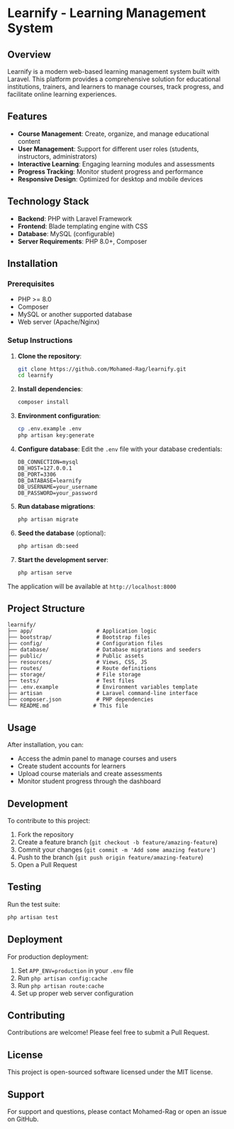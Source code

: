 # Learnify - Learning Management System

## Overview
Learnify is a modern web-based learning management system built with Laravel. This platform provides a comprehensive solution for educational institutions, trainers, and learners to manage courses, track progress, and facilitate online learning experiences.

## Features
- **Course Management**: Create, organize, and manage educational content
- **User Management**: Support for different user roles (students, instructors, administrators)
- **Interactive Learning**: Engaging learning modules and assessments
- **Progress Tracking**: Monitor student progress and performance
- **Responsive Design**: Optimized for desktop and mobile devices

## Technology Stack
- **Backend**: PHP with Laravel Framework
- **Frontend**: Blade templating engine with CSS
- **Database**: MySQL (configurable)
- **Server Requirements**: PHP 8.0+, Composer

## Installation

### Prerequisites
- PHP >= 8.0
- Composer
- MySQL or another supported database
- Web server (Apache/Nginx)

### Setup Instructions

1. **Clone the repository**:
   ```bash
   git clone https://github.com/Mohamed-Rag/learnify.git
   cd learnify
   ```

2. **Install dependencies**:
   ```bash
   composer install
   ```

3. **Environment configuration**:
   ```bash
   cp .env.example .env
   php artisan key:generate
   ```

4. **Configure database**:
   Edit the `.env` file with your database credentials:
   ```
   DB_CONNECTION=mysql
   DB_HOST=127.0.0.1
   DB_PORT=3306
   DB_DATABASE=learnify
   DB_USERNAME=your_username
   DB_PASSWORD=your_password
   ```

5. **Run database migrations**:
   ```bash
   php artisan migrate
   ```

6. **Seed the database** (optional):
   ```bash
   php artisan db:seed
   ```

7. **Start the development server**:
   ```bash
   php artisan serve
   ```

The application will be available at `http://localhost:8000`

## Project Structure
```
learnify/
├── app/                    # Application logic
├── bootstrap/              # Bootstrap files
├── config/                 # Configuration files
├── database/               # Database migrations and seeders
├── public/                 # Public assets
├── resources/              # Views, CSS, JS
├── routes/                 # Route definitions
├── storage/                # File storage
├── tests/                  # Test files
├── .env.example            # Environment variables template
├── artisan                 # Laravel command-line interface
├── composer.json           # PHP dependencies
└── README.md              # This file
```

## Usage
After installation, you can:
- Access the admin panel to manage courses and users
- Create student accounts for learners
- Upload course materials and create assessments
- Monitor student progress through the dashboard

## Development
To contribute to this project:

1. Fork the repository
2. Create a feature branch (`git checkout -b feature/amazing-feature`)
3. Commit your changes (`git commit -m 'Add some amazing feature'`)
4. Push to the branch (`git push origin feature/amazing-feature`)
5. Open a Pull Request

## Testing
Run the test suite:
```bash
php artisan test
```

## Deployment
For production deployment:
1. Set `APP_ENV=production` in your `.env` file
2. Run `php artisan config:cache`
3. Run `php artisan route:cache`
4. Set up proper web server configuration

## Contributing
Contributions are welcome! Please feel free to submit a Pull Request.

## License
This project is open-sourced software licensed under the MIT license.

## Support
For support and questions, please contact Mohamed-Rag or open an issue on GitHub.

